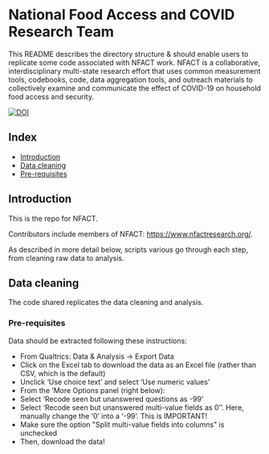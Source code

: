 # National Food Access and COVID Research Team

This README describes the directory structure & should enable users to replicate some code associated with NFACT work. NFACT is a collaborative, interdisciplinary multi-state research effort that uses common measurement tools, codebooks, code, data aggregation tools, and outreach materials to collectively examine and communicate the effect of COVID-19 on household food access and security.

<a href="https://zenodo.org/badge/latestdoi/279348981"><img src="https://zenodo.org/badge/279348981.svg" alt="DOI"></a>

## Index

 - [Introduction](#introduction)
 - [Data cleaning](#data-cleaning)
 - [Pre-requisites](#pre-requisites)

## Introduction

This is the repo for NFACT.<br>

Contributors include members of NFACT: https://www.nfactresearch.org/. 

As described in more detail below, scripts various go through each step, from cleaning raw data to analysis.

## Data cleaning

The code shared replicates the data cleaning and analysis.

### Pre-requisites

Data should be extracted following these instructions: 
 - From Qualtrics: Data & Analysis → Export Data 
 - Click on the Excel tab to download the data as an Excel file (rather than CSV, which is the default)
 - Unclick ‘Use choice text’ and select ‘Use numeric values’
 - From the ‘More Options panel (right below): 
 - Select ‘Recode seen but unanswered questions as -99’ 
 - Select ‘Recode seen but unanswered multi-value fields as 0’’. Here, manually change the ‘0’ into a ‘-99’. This is IMPORTANT! 
 - Make sure the option "Split multi-value fields into columns" is unchecked 
 - Then, download the data!
